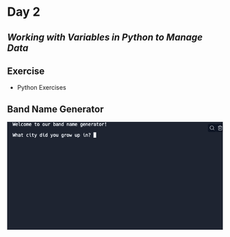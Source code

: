# Day 2
## _Working with Variables in Python to Manage Data_

## Exercise
- Python Exercises


## Band Name Generator

![band name generator](Band-Name-Generator.gif)

